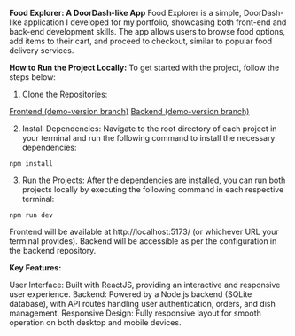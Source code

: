 **Food Explorer: A DoorDash-like App**
Food Explorer is a simple, DoorDash-like application I developed for my portfolio, showcasing both front-end and back-end development skills. The app allows users to browse food options, add items to their cart, and proceed to checkout, similar to popular food delivery services.

**How to Run the Project Locally:**
To get started with the project, follow the steps below:

1. Clone the Repositories:

[Frontend (demo-version branch)](https://github.com/iYagoMR/food-explorer-front/tree/demo-version)
[Backend (demo-version branch)](https://github.com/iYagoMR/food-explorer-api/tree/demo-version)

2. Install Dependencies: Navigate to the root directory of each project in your terminal and run the following command to install the necessary dependencies:

`npm install`

3. Run the Projects: After the dependencies are installed, you can run both projects locally by executing the following command in each respective terminal:

`npm run dev`

Frontend will be available at http://localhost:5173/ (or whichever URL your terminal provides).
Backend will be accessible as per the configuration in the backend repository.
  
**Key Features:**

User Interface: Built with ReactJS, providing an interactive and responsive user experience.
Backend: Powered by a Node.js backend (SQLite database), with API routes handling user authentication, orders, and dish management.
Responsive Design: Fully responsive layout for smooth operation on both desktop and mobile devices.
